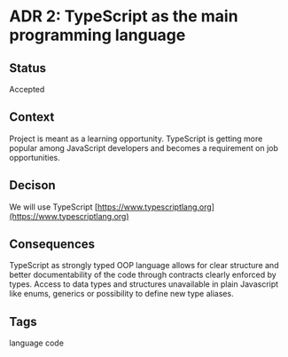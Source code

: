 # ADR 2: TypeScript as the main programming language

## Status

Accepted

## Context

Project is meant as a learning opportunity.
TypeScript is getting more popular among JavaScript developers and becomes a requirement on job opportunities.

## Decison

We will use TypeScript [https://www.typescriptlang.org](https://www.typescriptlang.org)

## Consequences

TypeScript as strongly typed OOP language allows for clear structure and better documentability of the code through contracts clearly enforced by types.
Access to data types and structures unavailable in plain Javascript like enums, generics or possibility to define new type aliases.

## Tags

language code
